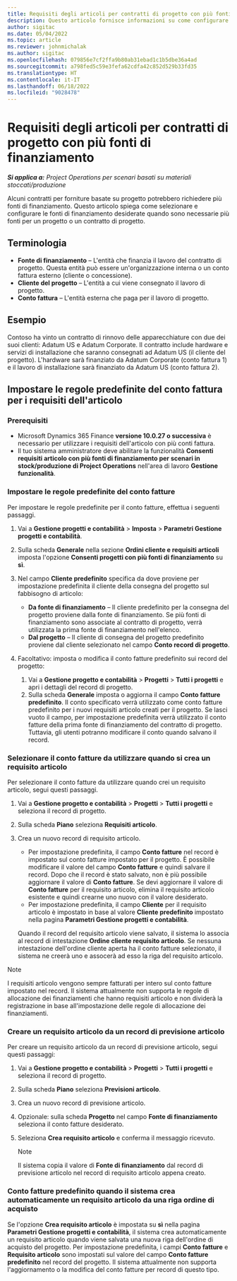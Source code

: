 ```yaml
---
title: Requisiti degli articoli per contratti di progetto con più fonti di finanziamento
description: Questo articolo fornisce informazioni su come configurare e utilizzare i requisiti degli articoli con più fonti di finanziamento.
author: sigitac
ms.date: 05/04/2022
ms.topic: article
ms.reviewer: johnmichalak
ms.author: sigitac
ms.openlocfilehash: 079856e7cf2ffa9b80ab31ebad1c1b5dbe36a4ad
ms.sourcegitcommit: a798fed5c59e3fefa62cdfa42c852d529b33fd35
ms.translationtype: HT
ms.contentlocale: it-IT
ms.lasthandoff: 06/18/2022
ms.locfileid: "9028478"
---
```

# <a name="item-requirements-for-project-contracts-with-multiple-funding-sources"></a>Requisiti degli articoli per contratti di progetto con più fonti di finanziamento

_**Si applica a:** Project Operations per scenari basati su materiali stoccati/produzione_

Alcuni contratti per forniture basate su progetto potrebbero richiedere più fonti di finanziamento. Questo articolo spiega come selezionare e configurare le fonti di finanziamento desiderate quando sono necessarie più fonti per un progetto o un contratto di progetto.

## <a name="terminology"></a>Terminologia

- **Fonte di finanziamento** – L'entità che finanzia il lavoro del contratto di progetto. Questa entità può essere un'organizzazione interna o un conto fattura esterno (cliente o concessione).
- **Cliente del progetto** – L'entità a cui viene consegnato il lavoro di progetto.
- **Conto fattura** – L'entità esterna che paga per il lavoro di progetto.

## <a name="example"></a>Esempio

Contoso ha vinto un contratto di rinnovo delle apparecchiature con due dei suoi clienti: Adatum US e Adatum Corporate. Il contratto include hardware e servizi di installazione che saranno consegnati ad Adatum US (il cliente del progetto). L'hardware sarà finanziato da Adatum Corporate (conto fattura 1) e il lavoro di installazione sarà finanziato da Adatum US (conto fattura 2).

## <a name="set-up-invoice-account-defaulting-rules-for-item-requirements"></a>Impostare le regole predefinite del conto fattura per i requisiti dell'articolo

### <a name="prerequisites"></a>Prerequisiti

- Microsoft Dynamics 365 Finance **versione 10.0.27 o successiva** è necessario per utilizzare i requisiti dell'articolo con più conti fattura.
- Il tuo sistema amministratore deve abilitare la funzionalità **Consenti requisiti articolo con più fonti di finanziamento per scenari in stock/produzione di Project Operations** nell'area di lavoro **Gestione funzionalità**.

### <a name="set-up-the-invoice-account-defaulting-rules"></a>Impostare le regole predefinite del conto fatture

Per impostare le regole predefinite per il conto fatture, effettua i seguenti passaggi.

1. Vai a **Gestione progetti e contabilità** \> **Imposta** \> **Parametri Gestione progetti e contabilità**.
1. Sulla scheda **Generale** nella sezione **Ordini cliente e requisiti articoli** imposta l'opzione **Consenti progetti con più fonti di finanziamento** su **sì**.
1. Nel campo **Cliente predefinito** specifica da dove proviene per impostazione predefinita il cliente della consegna del progetto sul fabbisogno di articolo:

    - **Da fonte di finanziamento** – Il cliente predefinito per la consegna del progetto proviene dalla fonte di finanziamento. Se più fonti di finanziamento sono associate al contratto di progetto, verrà utilizzata la prima fonte di finanziamento nell'elenco.
    - **Dal progetto** – Il cliente di consegna del progetto predefinito proviene dal cliente selezionato nel campo **Conto record di progetto**.

1. Facoltativo: imposta o modifica il conto fatture predefinito sui record del progetto:

    1. Vai a **Gestione progetto e contabilità** \> **Progetti** \> **Tutti i progetti** e apri i dettagli del record di progetto.
    2. Sulla scheda **Generale** imposta o aggiorna il campo **Conto fatture predefinito**. Il conto specificato verrà utilizzato come conto fatture predefinito per i nuovi requisiti articolo creati per il progetto. Se lasci vuoto il campo, per impostazione predefinita verrà utilizzato il conto fatture della prima fonte di finanziamento del contratto di progetto. Tuttavia, gli utenti potranno modificare il conto quando salvano il record.

### <a name="select-the-invoice-account-to-use-when-you-create-an-item-requirement"></a>Selezionare il conto fatture da utilizzare quando si crea un requisito articolo

Per selezionare il conto fatture da utilizzare quando crei un requisito articolo, segui questi passaggi.

1. Vai a **Gestione progetto e contabilità** \> **Progetti** \> **Tutti i progetti** e seleziona il record di progetto.
1. Sulla scheda **Piano** seleziona **Requisiti articolo**.
1. Crea un nuovo record di requisito articolo.

    - Per impostazione predefinita, il campo **Conto fatture** nel record è impostato sul conto fatture impostato per il progetto. È possibile modificare il valore del campo **Conto fatture** e quindi salvare il record. Dopo che il record è stato salvato, non è più possibile aggiornare il valore di **Conto fatture**. Se devi aggiornare il valore di **Conto fatture** per il requisito articolo, elimina il requisito articolo esistente e quindi crearne uno nuovo con il valore desiderato.
    - Per impostazione predefinita, il campo **Cliente** per il requisito articolo è impostato in base al valore **Cliente predefinito** impostato nella pagina **Parametri Gestione progetti e contabilità**.

    Quando il record del requisito articolo viene salvato, il sistema lo associa al record di intestazione **Ordine cliente requisito articolo**. Se nessuna intestazione dell'ordine cliente aperta ha il conto fatture selezionato, il sistema ne creerà uno e assocerà ad esso la riga del requisito articolo.

> [!NOTE]
> I requisiti articolo vengono sempre fatturati per intero sul conto fatture impostato nel record. Il sistema attualmente non supporta le regole di allocazione dei finanziamenti che hanno requisiti articolo e non dividerà la registrazione in base all'impostazione delle regole di allocazione dei finanziamenti.

### <a name="create-an-item-requirement-from-an-item-forecast-record"></a>Creare un requisito articolo da un record di previsione articolo

Per creare un requisito articolo da un record di previsione articolo, segui questi passaggi:

1. Vai a **Gestione progetto e contabilità** \> **Progetti** \> **Tutti i progetti** e seleziona il record di progetto.
1. Sulla scheda **Piano** seleziona **Previsioni articolo**.
1. Crea un nuovo record di previsione articolo.
1. Opzionale: sulla scheda **Progetto** nel campo **Fonte di finanziamento** seleziona il conto fatture desiderato.
1. Seleziona **Crea requisito articolo** e conferma il messaggio ricevuto.

    > [!NOTE]
    > Il sistema copia il valore di **Fonte di finanziamento** dal record di previsione articolo nel record di requisito articolo appena creato.

### <a name="default-invoice-account-when-the-system-automatically-creates-an-item-requirement-from-a-purchase-order-line"></a>Conto fatture predefinito quando il sistema crea automaticamente un requisito articolo da una riga ordine di acquisto

Se l'opzione **Crea requisito articolo** è impostata su **sì** nella pagina **Parametri Gestione progetti e contabilità**, il sistema crea automaticamente un requisito articolo quando viene salvata una nuova riga dell'ordine di acquisto del progetto. Per impostazione predefinita, i campi **Conto fatture** e **Requisito articolo** sono impostati sul valore del campo **Conto fatture predefinito** nel record del progetto. Il sistema attualmente non supporta l'aggiornamento o la modifica del conto fatture per record di questo tipo.
